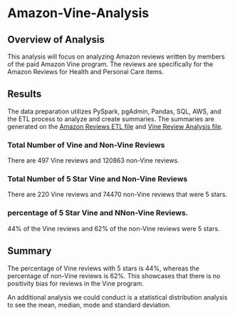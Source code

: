 # Amazon-Vine-Analysis

## Overview of Analysis

This analysis will focus on analyzing Amazon reviews written by members of the paid Amazon Vine program. The reviews are specifically for the Amazon Reviews for Health and Personal Care items. 

## Results

The data preparation utilizes PySpark, pgAdmin, Pandas, SQL, AWS, and the ETL process to analyze and create summaries. The summaries are generated on the <a href="Amazon_Reviews_ETL.ipynb">Amazon Reviews ETL file</a> and <a href="Vine_Review_Analysis.ipynb">Vine Review Analysis file</a>. 

### Total Number of Vine and Non-Vine Reviews

There are 497 Vine reviews and 120863 non-Vine reviews.

### Total Number of 5 Star Vine and Non-Vine Reviews

There are 220 Vine reviews and 74470 non-Vine reviews that were 5 stars.

### percentage of 5 Star Vine and NNon-Vine Reviews.

44% of the Vine reviews and 62% of the non-Vine reviews were 5 stars.

## Summary

The percentage of Vine reviews with 5 stars is 44%, whereas the percentage of non-Vine reviews is 62%. This showcases that there is no positivity bias for reviews in the Vine program.

An additional analysis we could conduct is a statistical distribution analysis to see the mean, median, mode and standard deviation.
